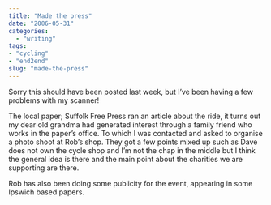 ```yaml
---
title: "Made the press"
date: "2006-05-31"
categories:
  - "writing"
tags:
- "cycling"
- "end2end"
slug: "made-the-press"
---
```


<!-- ![Photo sharing][image-1] -->

Sorry this should have been posted last week, but I’ve been having a few problems with my scanner!

The local paper; Suffolk Free Press ran an article about the ride, it turns out my dear old grandma had generated interest through a family friend who works in the paper’s office. To which I was contacted and asked to organise a photo shoot at Rob’s shop.
They got a few points mixed up such as Dave does not own the cycle shop and I’m not the chap in the middle but I think the general idea is there and the main point about the charities we are supporting are there.

Rob has also been doing some publicity for the event, appearing in some Ipswich based papers.

[image-1]:	/images/157028034.jpg
